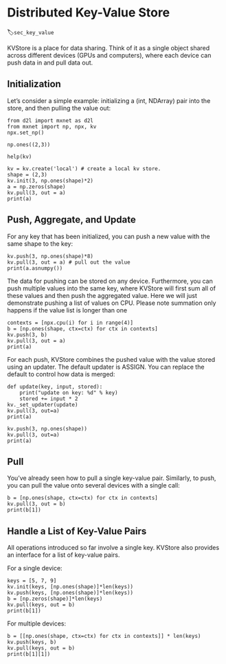 # Distributed Key-Value Store
:label:`sec_key_value`

KVStore is a place for data sharing. Think of it as a single object shared across different devices (GPUs and computers), where each device can push data in and pull data out.

## Initialization
Let’s consider a simple example: initializing a (int, NDArray) pair into the store, and then pulling the value out:

```{.python .input  n=1}
from d2l import mxnet as d2l
from mxnet import np, npx, kv
npx.set_np()
```

```{.python .input  n=2}
np.ones((2,3))
```

```{.python .input  n=11}
help(kv)
```

```{.python .input  n=3}
kv = kv.create('local') # create a local kv store.
shape = (2,3)
kv.init(3, np.ones(shape)*2)
a = np.zeros(shape)
kv.pull(3, out = a)
print(a)
```

## Push, Aggregate, and Update

For any key that has been initialized, you can push a new value with the same shape to the key:

```{.python .input  n=4}
kv.push(3, np.ones(shape)*8)
kv.pull(3, out = a) # pull out the value
print(a.asnumpy())
```

The data for pushing can be stored on any device. Furthermore, you can push multiple values into the same key, where KVStore will first sum all of these values and then push the aggregated value. Here we will just demonstrate pushing a list of values on CPU. Please note summation only happens if the value list is longer than one

```{.python .input  n=5}
contexts = [npx.cpu(i) for i in range(4)]
b = [np.ones(shape, ctx=ctx) for ctx in contexts]
kv.push(3, b)
kv.pull(3, out = a)
print(a)
```

For each push, KVStore combines the pushed value with the value stored using an updater. The default updater is ASSIGN. You can replace the default to control how data is merged:

```{.python .input  n=6}
def update(key, input, stored):
    print("update on key: %d" % key)
    stored += input * 2
kv._set_updater(update)
kv.pull(3, out=a)
print(a)
```

```{.python .input  n=7}
kv.push(3, np.ones(shape))
kv.pull(3, out=a)
print(a)
```

## Pull

You’ve already seen how to pull a single key-value pair. Similarly, to push, you can pull the value onto several devices with a single call:

```{.python .input  n=8}
b = [np.ones(shape, ctx=ctx) for ctx in contexts]
kv.pull(3, out = b)
print(b[1])
```

## Handle a List of Key-Value Pairs

All operations introduced so far involve a single key. KVStore also provides an interface for a list of key-value pairs.

For a single device:

```{.python .input  n=9}
keys = [5, 7, 9]
kv.init(keys, [np.ones(shape)]*len(keys))
kv.push(keys, [np.ones(shape)]*len(keys))
b = [np.zeros(shape)]*len(keys)
kv.pull(keys, out = b)
print(b[1])
```

For multiple devices:

```{.python .input  n=10}
b = [[np.ones(shape, ctx=ctx) for ctx in contexts]] * len(keys)
kv.push(keys, b)
kv.pull(keys, out = b)
print(b[1][1])
```
